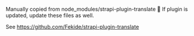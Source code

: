 Manually copied from node_modules/strapi-plugin-translate :shrug:
If plugin is updated, update these files as well.

See https://github.com/Fekide/strapi-plugin-translate
